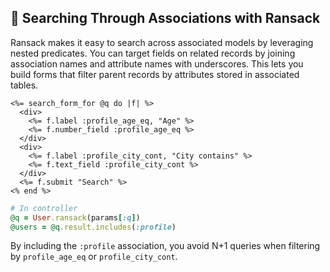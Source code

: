 ## 🔗 Searching Through Associations with Ransack

Ransack makes it easy to search across associated models by leveraging nested predicates. You can target fields on related records by joining association names and attribute names with underscores. This lets you build forms that filter parent records by attributes stored in associated tables.

```erb
<%= search_form_for @q do |f| %>
  <div>
    <%= f.label :profile_age_eq, "Age" %>
    <%= f.number_field :profile_age_eq %>
  </div>
  <div>
    <%= f.label :profile_city_cont, "City contains" %>
    <%= f.text_field :profile_city_cont %>
  </div>
  <%= f.submit "Search" %>
<% end %>
```

```ruby
# In controller
@q = User.ransack(params[:q])
@users = @q.result.includes(:profile)
```

By including the `:profile` association, you avoid N+1 queries when filtering by `profile_age_eq` or `profile_city_cont`.
